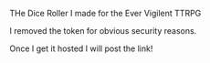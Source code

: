 THe Dice Roller I made for the Ever Vigilent TTRPG

I removed the token for obvious security reasons.

Once I get it hosted I will post the link!
